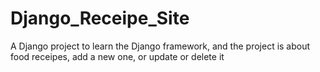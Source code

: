 # Django_Receipe_Site
A Django project to learn the Django framework, and the project is about food receipes, add a new one, or update or delete it
